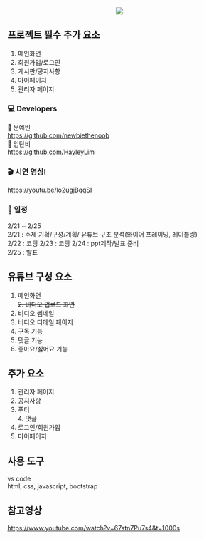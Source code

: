 <div align= "center">
    <img src="https://capsule-render.vercel.app/api?type=waving&color=gradient&height=180&text=유튜브%20클론%20코딩&animation=&fontColor=000000&fontSize=60" />
    </div>

## 프로젝트 필수 추가 요소

1. 메인화면  
2. 회원가입/로그인  
3. 게시판/공지사항  
4. 마이페이지  
5. 관리자 페이지  

### 💻 Developers
👩 문예빈  
 https://github.com/newbiethenoob  
👩 임단비  
https://github.com/HayleyLim


### 🎬 시연 영상!
https://youtu.be/lo2ugjBqqSI

### 📝 일정  
2/21 ~ 2/25  
2/21 : 주제 기획/구성/계획/
        유튜브 구조 분석(와이어 프레이밍, 레이블링)   
2/22 : 코딩
2/23 : 코딩
2/24 : ppt제작/발표 준비  
2/25 : 발표  

## 유튜브 구성 요소
1. 메인화면  
~~2. 비디오 업로드 화면~~
3. 비디오 썸네일
4. 비디오 디테일 페이지
5. 구독 기능
6. 댓글 기능
7. 좋아요/싫어요 기능

##  추가 요소
1. 관리자 페이지  
2. 공지사항  
3. 푸터  
~~4. 댓글~~ 
5. 로그인/회원가입
6. 마이페이지

## 사용 도구
vs code  
html, css, javascript, bootstrap

## 참고영상
https://www.youtube.com/watch?v=67stn7Pu7s4&t=1000s

